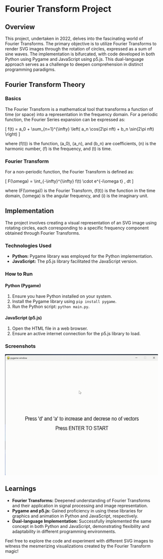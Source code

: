 # Fourier Transform Project

## Overview

This project, undertaken in 2022, delves into the fascinating world of Fourier Transforms. The primary objective is to utilize Fourier Transforms to render SVG images through the rotation of circles, expressed as a sum of sine waves. The implementation is bifurcated, with code developed in both Python using Pygame and JavaScript using p5.js. This dual-language approach serves as a challenge to deepen comprehension in distinct programming paradigms.

## Fourier Transform Theory

### Basics

The Fourier Transform is a mathematical tool that transforms a function of time (or space) into a representation in the frequency domain. For a periodic function, the Fourier Series expansion can be expressed as:

\[ f(t) = a_0 + \sum_{n=1}^{\infty} \left( a_n \cos(2\pi nft) + b_n \sin(2\pi nft) \right) \]

where \(f(t)\) is the function, \(a_0\), \(a_n\), and \(b_n\) are coefficients, \(n\) is the harmonic number, \(f\) is the frequency, and \(t\) is time.

### Fourier Transform

For a non-periodic function, the Fourier Transform is defined as:

\[ F(\omega) = \int_{-\infty}^{\infty} f(t) \cdot e^{-i\omega t} \, dt \]

where \(F(\omega)\) is the Fourier Transform, \(f(t)\) is the function in the time domain, \(\omega\) is the angular frequency, and \(i\) is the imaginary unit.

## Implementation

The project involves creating a visual representation of an SVG image using rotating circles, each corresponding to a specific frequency component obtained through Fourier Transforms.

### Technologies Used

- **Python:** Pygame library was employed for the Python implementation.
- **JavaScript:** The p5.js library facilitated the JavaScript version.

### How to Run

#### Python (Pygame)

1. Ensure you have Python installed on your system.
2. Install the Pygame library using `pip install pygame`.
3. Run the Python script: `python main.py`.

#### JavaScript (p5.js)

1. Open the HTML file in a web browser.
2. Ensure an active internet connection for the p5.js library to load.

### Screenshots

![Screenshot 1](screenshots/1.gif)

## Learnings

- **Fourier Transforms:** Deepened understanding of Fourier Transforms and their application in signal processing and image representation.
- **Pygame and p5.js:** Gained proficiency in using these libraries for graphics and animation in Python and JavaScript, respectively.
- **Dual-language Implementation:** Successfully implemented the same concept in both Python and JavaScript, demonstrating flexibility and adaptability in different programming environments.

Feel free to explore the code and experiment with different SVG images to witness the mesmerizing visualizations created by the Fourier Transform magic!
